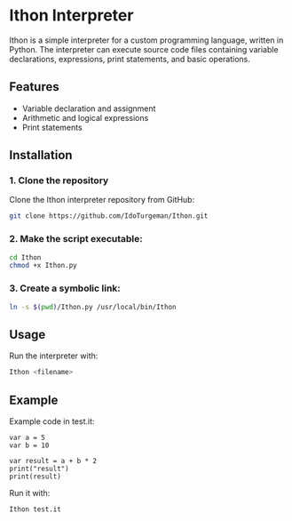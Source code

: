 # Ithon Interpreter

Ithon is a simple interpreter for a custom programming language, written in Python. The interpreter can execute source code files containing variable declarations, expressions, print statements, and basic operations. 

## Features

- Variable declaration and assignment
- Arithmetic and logical expressions
- Print statements

## Installation

### 1. Clone the repository

Clone the Ithon interpreter repository from GitHub:
```bash
git clone https://github.com/IdoTurgeman/Ithon.git
```

### 2. Make the script executable:
```bash
cd Ithon
chmod +x Ithon.py
```

### 3. Create a symbolic link:

```bash
ln -s $(pwd)/Ithon.py /usr/local/bin/Ithon
```

## Usage
Run the interpreter with:
```bash
Ithon <filename>
```

## Example
Example code in test.it:
```text
var a = 5
var b = 10

var result = a + b * 2
print("result")
print(result)
```

Run it with:
```bash
Ithon test.it
```

